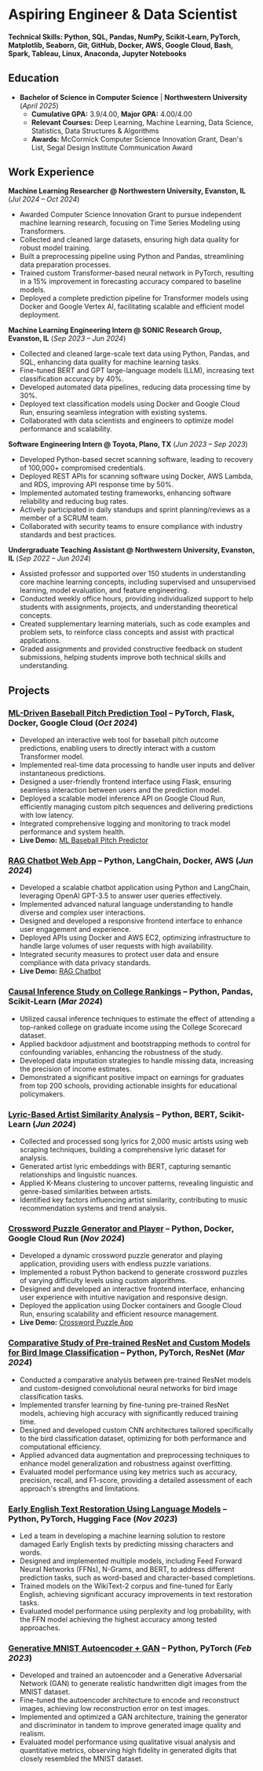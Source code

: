 # Aspiring Engineer & Data Scientist

#### Technical Skills: Python, SQL, Pandas, NumPy, Scikit-Learn, PyTorch, Matplotlib, Seaborn, Git, GitHub, Docker, AWS, Google Cloud, Bash, Spark, Tableau, Linux, Anaconda, Jupyter Notebooks

## Education			        		
- **Bachelor of Science in Computer Science** | **Northwestern University** (_April 2025_)
  - **Cumulative GPA:** 3.9/4.00, **Major GPA:** 4.00/4.00 
  - **Relevant Courses:** Deep Learning, Machine Learning, Data Science, Statistics, Data Structures & Algorithms
  - **Awards:** McCormick Computer Science Innovation Grant, Dean's List, Segal Design Institute Communication Award
     
## Work Experience

**Machine Learning Researcher @ Northwestern University, Evanston, IL** (_Jul 2024 – Oct 2024_)  
- Awarded Computer Science Innovation Grant to pursue independent machine learning research, focusing on Time Series Modeling using Transformers.
- Collected and cleaned large datasets, ensuring high data quality for robust model training.
- Built a preprocessing pipeline using Python and Pandas, streamlining data preparation processes.
- Trained custom Transformer-based neural network in PyTorch, resulting in a 15% improvement in forecasting accuracy compared to baseline models.
- Deployed a complete prediction pipeline for Transformer models using Docker and Google Vertex AI, facilitating scalable and efficient model deployment.

**Machine Learning Engineering Intern @ SONIC Research Group, Evanston, IL** (_Sep 2023 – Jun 2024_)      
- Collected and cleaned large-scale text data using Python, Pandas, and SQL, enhancing data quality for machine learning tasks.
- Fine-tuned BERT and GPT large-language models (LLM), increasing text classification accuracy by 40%.
- Developed automated data pipelines, reducing data processing time by 30%.
- Deployed text classification models using Docker and Google Cloud Run, ensuring seamless integration with existing systems.
- Collaborated with data scientists and engineers to optimize model performance and scalability.

**Software Engineering Intern @ Toyota, Plano, TX** (_Jun 2023 – Sep 2023_)  
- Developed Python-based secret scanning software, leading to recovery of 100,000+ compromised credentials.
- Deployed REST APIs for scanning software using Docker, AWS Lambda, and RDS, improving API response time by 50%.
- Implemented automated testing frameworks, enhancing software reliability and reducing bug rates.
- Actively participated in daily standups and sprint planning/reviews as a member of a SCRUM team.
- Collaborated with security teams to ensure compliance with industry standards and best practices.

**Undergraduate Teaching Assistant @ Northwestern University, Evanston, IL** (_Sep 2022 – Jun 2024_)  
- Assisted professor and supported over 150 students in understanding core machine learning concepts, including supervised and unsupervised learning, model evaluation, and feature engineering.
- Conducted weekly office hours, providing individualized support to help students with assignments, projects, and understanding theoretical concepts.
- Created supplementary learning materials, such as code examples and problem sets, to reinforce class concepts and assist with practical applications.
- Graded assignments and provided constructive feedback on student submissions, helping students improve both technical skills and understanding.

## Projects

### [ML-Driven Baseball Pitch Prediction Tool](https://github.com/dk1414/BaseballModeling) – PyTorch, Flask, Docker, Google Cloud (_Oct 2024_)
- Developed an interactive web tool for baseball pitch outcome predictions, enabling users to directly interact with a custom Transformer model.
- Implemented real-time data processing to handle user inputs and deliver instantaneous predictions.
- Designed a user-friendly frontend interface using Flask, ensuring seamless interaction between users and the prediction model.
- Deployed a scalable model inference API on Google Cloud Run, efficiently managing custom pitch sequences and delivering predictions with low latency.
- Integrated comprehensive logging and monitoring to track model performance and system health.
- **Live Demo:** [ML Baseball Pitch Predictor](https://dk1414.github.io/BaseballTransformerTool/)


### [RAG Chatbot Web App](https://dk1414.github.io/ResumeRAG/) – Python, LangChain, Docker, AWS (_Jun 2024_)
- Developed a scalable chatbot application using Python and LangChain, leveraging OpenAI GPT-3.5 to answer user queries effectively.
- Implemented advanced natural language understanding to handle diverse and complex user interactions.
- Designed and developed a responsive frontend interface to enhance user engagement and experience.
- Deployed APIs using Docker and AWS EC2, optimizing infrastructure to handle large volumes of user requests with high availability.
- Integrated security measures to protect user data and ensure compliance with data privacy standards.
- **Live Demo:** [RAG Chatbot](https://dk1414.github.io/ResumeRAG/)


### [Causal Inference Study on College Rankings](https://medium.com/@declankneita/does-college-rank-impact-earnings-a-causal-inference-approach-38981f27210c) – Python, Pandas, Scikit-Learn (_Mar 2024_)
- Utilized causal inference techniques to estimate the effect of attending a top-ranked college on graduate income using the College Scorecard dataset.
- Applied backdoor adjustment and bootstrapping methods to control for confounding variables, enhancing the robustness of the study.
- Developed data imputation strategies to handle missing data, increasing the precision of income estimates.
- Demonstrated a significant positive impact on earnings for graduates from top 200 schools, providing actionable insights for educational policymakers.


### [Lyric-Based Artist Similarity Analysis](https://github.com/dk1414/ArtistLyricEmbeddings) – Python, BERT, Scikit-Learn (_Jun 2024_)
- Collected and processed song lyrics for 2,000 music artists using web scraping techniques, building a comprehensive lyric dataset for analysis.
- Generated artist lyric embeddings with BERT, capturing semantic relationships and linguistic nuances.
- Applied K-Means clustering to uncover patterns, revealing linguistic and genre-based similarities between artists.
- Identified key factors influencing artist similarity, contributing to music recommendation systems and trend analysis.


### [Crossword Puzzle Generator and Player](https://medium.com/@declankneita/generating-nyt-mini-style-crossword-puzzles-fcd6588a72af) – Python, Docker, Google Cloud Run (_Nov 2024_)
- Developed a dynamic crossword puzzle generator and playing application, providing users with endless puzzle variations.
- Implemented a robust Python backend to generate crossword puzzles of varying difficulty levels using custom algorithms.
- Designed and developed an interactive frontend interface, enhancing user experience with intuitive navigation and responsive design.
- Deployed the application using Docker containers and Google Cloud Run, ensuring scalability and efficient resource management.
- **Live Demo:** [Crossword Puzzle App](https://dk1414.github.io/CrosswordGenerator/)


### [Comparative Study of Pre-trained ResNet and Custom Models for Bird Image Classification](https://colab.research.google.com/drive/1lVwhtgbIY_9jIZ5CSP5LJDSenn8U2FkJ?usp=sharing) – Python, PyTorch, ResNet (_Mar 2024_)
- Conducted a comparative analysis between pre-trained ResNet models and custom-designed convolutional neural networks for bird image classification tasks.
- Implemented transfer learning by fine-tuning pre-trained ResNet models, achieving high accuracy with significantly reduced training time.
- Designed and developed custom CNN architectures tailored specifically to the bird classification dataset, optimizing for both performance and computational efficiency.
- Applied advanced data augmentation and preprocessing techniques to enhance model generalization and robustness against overfitting.
- Evaluated model performance using key metrics such as accuracy, precision, recall, and F1-score, providing a detailed assessment of each approach's strengths and limitations.

  
### [Early English Text Restoration Using Language Models](https://github.com/dk1414/OldEnglishRecovery) – Python, PyTorch, Hugging Face (_Nov 2023_)
- Led a team in developing a machine learning solution to restore damaged Early English texts by predicting missing characters and words.
- Designed and implemented multiple models, including Feed Forward Neural Networks (FFNs), N-Grams, and BERT, to address different prediction tasks, such as word-based and character-based completions.
- Trained models on the WikiText-2 corpus and fine-tuned for Early English, achieving significant accuracy improvements in text restoration tasks.
- Evaluated model performance using perplexity and log probability, with the FFN model achieving the highest accuracy among tested approaches.


### [Generative MNIST Autoencoder + GAN](https://colab.research.google.com/drive/1-1T14lDYUfTbLWtcka_8OflBh_7n9yWJ?usp=sharing) – Python, PyTorch (_Feb 2023_)
- Developed and trained an autoencoder and a Generative Adversarial Network (GAN) to generate realistic handwritten digit images from the MNIST dataset.
- Fine-tuned the autoencoder architecture to encode and reconstruct images, achieving low reconstruction error on test images.
- Implemented and optimized a GAN architecture, training the generator and discriminator in tandem to improve generated image quality and realism.
- Evaluated model performance using qualitative visual analysis and quantitative metrics, observing high fidelity in generated digits that closely resembled the MNIST dataset.






